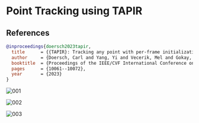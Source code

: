 # Point Tracking using TAPIR

## References
```bibtex
@inproceedings{doersch2023tapir,
  title      = {{TAPIR}: Tracking any point with per-frame initialization and temporal refinement},
  author     = {Doersch, Carl and Yang, Yi and Vecerik, Mel and Gokay, Dilara and Gupta, Ankush and Aytar, Yusuf and Carreira, Joao and Zisserman, Andrew},
  booktitle  = {Proceedings of the IEEE/CVF International Conference on Computer Vision},
  pages      = {10061--10072},
  year       = {2023}
}
```

![001](https://github.com/user-attachments/assets/8e605778-6657-4fe4-a408-45b1e4093abd)

![002](https://github.com/user-attachments/assets/85e0897d-d8f8-4dda-8e3d-02c753a5d76e)

![003](https://github.com/user-attachments/assets/e419a293-3996-4015-a9bc-914e71167865)
